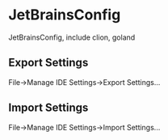 # JetBrainsConfig
JetBrainsConfig, include clion, goland

## Export Settings
File->Manage IDE Settings->Export Settings...

## Import Settings
File->Manage IDE Settings->Import Settings...
